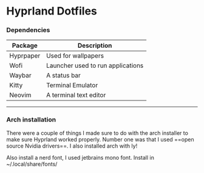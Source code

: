 # Hyprland Dotfiles
### Dependencies
| Package | Description |
| ---------- | ---------- |
| Hyprpaper | Used for wallpapers |
| Wofi | Launcher used to run applications |
| Waybar | A status bar |
| Kitty | Terminal Emulator|
| Neovim | A terminal text editor |

---

### Arch installation
There were a couple of things I made sure to do with the arch installer to make sure Hyprland worked properly. Number one was that I used ==open source Nvidia drivers==. I also installed arch with ly!

Also install a nerd font, I used jetbrains mono font. Install in ~/.local/share/fonts/
